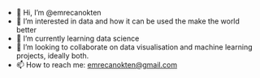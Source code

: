 - 👋 Hi, I’m @emrecanokten
- 👀 I’m interested in data and how it can be used the make the world better
- 🌱 I’m currently learning data science
- 💞️ I’m looking to collaborate on data visualisation and machine learning projects, ideally both.
- 📫 How to reach me: emrecanokten@gmail.com

<!---
emrecanokten/emrecanokten is a ✨ special ✨ repository because its `README.md` (this file) appears on your GitHub profile.
You can click the Preview link to take a look at your changes.
--->
